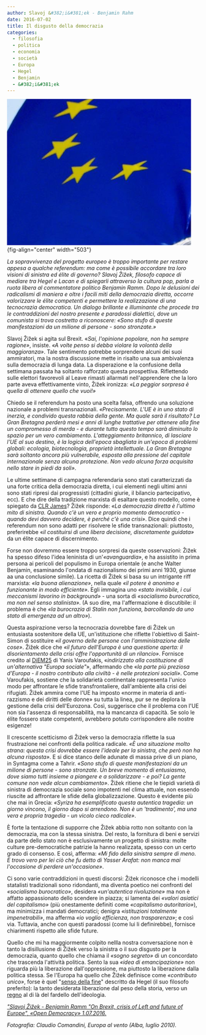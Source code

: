 ```yaml
---
author: Slavoj &#382;i&#381;ek - Benjamin Rahm
date: 2016-07-02
title: Il disgusto della democrazia
categories:
  - filosofia
  - politica
  - economia
  - società
  - Europa
  - Hegel
  - Benjamin
  - &#382;i&#381;ek
---
```


![](images/Europa-al-vento-480x381.jpg){fig-align="center" width="503"}

*La sopravvivenza del progetto europeo è troppo importante per restare appesa a qualche referendum: ma come è possibile accordare tra loro visioni di sinistra ed élite di governo? Slavoj Žižek, filosofo capace di mediare tra Hegel e Lacan e di spiegarli attraverso la cultura pop, parla a ruota libera al commentatore politico Benjamin Ramm. Dopo le delusioni dei radicalismi di maniera e oltre i facili miti della democrazia diretta, occorre valorizzare le élite competenti e permettere la realizzazione di una tecnocrazia democratica. Un dialogo brillante e illuminante che procede tra le contraddizioni del nostro presente e paradossi dialettici, dove un comunista si trova costretto a riconoscere: «Sono stufo di queste manifestazioni da un milione di persone - sono stronzate.»*

Slavoj Žižek si agita sul Brexit. «*Sai, l'opinione popolare, non ha sempre ragione»*, insiste. *«A volte penso si debba violare la volontà della maggioranza»*. Tale sentimento potrebbe sorprendere alcuni dei suoi ammiratori, ma la nostra discussione mette in risalto una sua ambivalenza sulla democrazia di lunga data. La disperazione e la confusione della settimana passata ha soltanto rafforzato questa prospettiva. Riflettendo sulle elettori favorevoli al Leave rimasti allarmati nell'apprendere che la loro parte aveva effettivamente vinto, Žižek ironizza: *«La peggior sorpresa è quella di ottenere quello che vuoi!»*

Chiedo se il referendum ha posto una scelta falsa, offrendo una soluzione nazionale a problemi transnazionali. *«Precisamente. L'UE è in uno stato di inerzia, e condivido questa rabbia della gente. Ma quale sarà il risultato? La Gran Bretagna perderà mesi e anni di lunghe trattative per ottenere alla fine un compromesso di merda - e durante tutto questo tempo sarà diminuito lo spazio per un vero cambiamento. L'atteggiamento britannico, di lasciare l'UE al suo destino, è la logica dell'epoca sbagliata in un'epoca di problemi globali: ecologia, biotecnologia, proprietà intellettuale. La Gran Bretagna sarà soltanto ancora più vulnerabile, esposta alla pressione del capitale internazionale senza alcuna protezione. Non vedo alcuna forza acquisita nello stare in piedi da soli»*.

Le ultime settimane di campagna referendaria sono stati caratterizzati da una forte critica della democrazia diretta, i cui elementi negli ultimi anni sono stati ripresi dai progressisti (cittadini giurie, il bilancio partecipativo, ecc). E che dire della tradizione marxista di esaltare questo modello, come è spiegato da [CLR James](https://www.marxists.org/archive/james-clr/works/1956/06/every-cook.htm)? Žižek risponde: *«La democrazia diretta è l'ultimo mito di sinistra. Quando c'è un vero e proprio momento democratico - quando devi davvero decidere, è perché c'è una crisi»*. Dice quindi che i referendum non sono adatti per risolvere le sfide transnazionali: piuttosto, preferirebbe «*il costituirsi di una libera decisione, discretamente guidata»* da un élite capace di discernimento.

Forse non dovremmo essere troppo sorpresi da queste osservazioni: Žižek ha spesso difeso l'idea leninista di un'*«avanguardia»*, e ha assistito in prima persona ai pericoli del populismo in Europa orientale (e anche Walter Benjamin, esaminando l'ondata di nazionalismo dei primi anni 1930, giunse aa una conclusione simile). La ricetta di Žižek si basa su un intrigante riff marxista: *«la buona alienazione»*, nella quale *«il potere è anonimo e funzionante in modo efficiente»*. Egli immagina uno *«stato invisibile, i cui meccanismi lavorino in background»* - una sorta di *«socialismo burocratico, ma non nel senso stalinista»*. (A suo dire, ma l'affermazione è discutibile: il problema è che *«la burocrazia di Stalin non funziona, barcollando da uno stato di emergenza ad un altro»*).

Questa aspirazione verso la tecnocrazia dovrebbe fare di Žižek un entusiasta sostenitore della UE, un'istituzione che riflette l'obiettivo di Saint-Simon di sostituire *«il governo delle persone con l'amministrazione delle cose»*. Žižek dice che *«il futuro dell'Europa è una questione aperta: il disorientamento della crisi offre l'opportunità di un rilancio»*. Fornisce credito al [DiEM25](https://diem25.org/) di Yanis Varoufakis, «*indirizzato alla costituzione di un'alternativa "Europa sociale"*», affermando che «*la parte più preziosa d'Europa - il nostro contributo alla civiltà - è nelle protezioni sociali»*. Come Varoufakis, sostiene che la solidarietà continentale rappresenta l'unico modo per affrontare le sfide transfrontaliere, dall'ambiente alla crisi dei rifugiati. Žižek ammira come l'UE ha imposto «norme in materia di anti-razzismo e dei diritti delle donne» su tutta la linea, pur se ne deplora la gestione della crisi dell'Eurozona. Così, suggerisce che il problema con l'UE non sia l'assenza di responsabilità, ma la mancanza di capacità. Se solo le élite fossero state competenti, avrebbero potuto corrispondere alle nostre esigenze!

Il crescente scetticismo di Žižek verso la democrazia riflette la sua frustrazione nei confronti della politica radicale. *«È una situazione molto strana: questa crisi dovrebbe essere l'ideale per la sinistra, che però non ha alcuna risposta»*. E si dice stanco delle adunate di massa prive di un piano, in Syntagma come a Tahrir. *«Sono stufo di queste manifestazioni da un milione di persone - sono stronzate. Un breve momento di entusiasmo, dove siamo tutti insieme a piangere e a solidarizzare - e poi? La gente comune non vede alcun cambiamento»*. Žižek ritiene che le tiepidi varietà di sinistra di democrazia sociale sono impotenti nel clima attuale, non essendo riuscite ad affrontare le sfide della globalizzazione. Questo è evidente più che mai in Grecia: *«Syriza ha esemplificato questa autentica tragedia: un giorno vincono, il giorno dopo si arrendono. Non è un 'tradimento', ma una vera e propria tragedia - un vicolo cieco radicale»*.

È forte la tentazione di supporre che Žižek abbia rotto non soltanto con la democrazia, ma con la stessa sinistra. Del resto, la fornitura di beni e servizi da parte dello stato non è esclusivamente un progetto di sinistra: molte culture pre-democratiche patrizie la hanno realizzata, spesso con un certo grado di consenso. E così, afferma: *«Mi fido della sinistra sempre di meno. E trovo vero per lei ciò che fu detto di Yasser Arafat: non manca mai l'occasione di perdere un'occasione»*.

Ci sono varie contraddizioni in questi discorsi: Žižek riconosce che i modelli statalisti tradizionali sono ridondanti, ma diventa poetico nei confronti del *«socialismo burocratico»*, desidera *«un'autentica rivoluzione»* ma non è affatto appassionato dello scendere in piazza; si lamenta dei *«valori asiatici del capitalismo»* (più onestamente definiti come *«capitalismo autoritario»*), ma minimizza i mandati democratici; denigra *«istituzioni totalmente impenetrabili»*, ma afferma *«io voglio efficienza, non trasparenza»*; e così via. Tuttavia, anche con questi paradossi (come lui li definirebbe), fornisce chiarimenti rispetto alle sfide future.

Quello che mi ha maggiormente colpito nellla nostra conversazione non è tanto la disillusione di Žižek verso la sinistra o il suo disgusto per la democrazia, quanto quello che chiama il *«sogno segreto»* di un concordato che trascenda l'attività politica. Sento la sua *«idea di emancipazione»* non riguarda più la liberazione dall'oppressione, ma piuttosto la liberazione dalla politica stessa. Se l'Europa ha quello che Žižek definisce come *«contributo unico»*, forse è quel "[senso della fine](https://opendemocracy.net/can-europe-make-it/george-steiner-benjamin-ramm/idea-of-europe)" descritto da Hegel (il suo filosofo preferito): la tanto desiderata liberazione dal peso della storia, verso un [regno](https://opendemocracy.net/uk/benjamin-ramm/art-socialism-and-political-imagination) al di là del fardello dell'ideologia.

[*"Slavoj Žižek - Benjamin Ramm "On Brexit, crisis of Left and future of Europe", «Open Democracy» 1.07.2016.*](https://www.opendemocracy.net/can-europe-make-it/slavoj-zizek-benjamin-ramm/slavoj-i-ek-on-brexit-crisis-of-left-and-future-of-eur)

*Fotografia: Claudio Comandini, Europa al vento (Alba, luglio 2010).*
